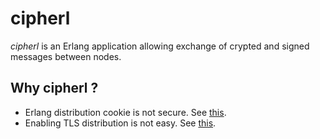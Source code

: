# cipherl

*cipherl* is an Erlang application allowing exchange of crypted and signed messages between nodes.

## Why cipherl ?

- Erlang distribution cookie is not secure.  See [this](https://www.erlang.org/doc/reference_manual/distributed.html#security).
- Enabling TLS distribution is not easy. See [this](https://www.erlang.org/doc/apps/ssl/ssl_distribution.html).


